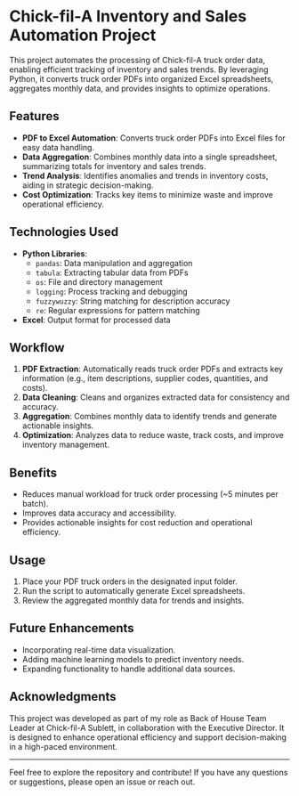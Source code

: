 # Chick-fil-A Inventory and Sales Automation Project

This project automates the processing of Chick-fil-A truck order data, enabling efficient tracking of inventory and sales trends. By leveraging Python, it converts truck order PDFs into organized Excel spreadsheets, aggregates monthly data, and provides insights to optimize operations.

## Features
- **PDF to Excel Automation**: Converts truck order PDFs into Excel files for easy data handling.
- **Data Aggregation**: Combines monthly data into a single spreadsheet, summarizing totals for inventory and sales trends.
- **Trend Analysis**: Identifies anomalies and trends in inventory costs, aiding in strategic decision-making.
- **Cost Optimization**: Tracks key items to minimize waste and improve operational efficiency.

## Technologies Used
- **Python Libraries**:
  - `pandas`: Data manipulation and aggregation
  - `tabula`: Extracting tabular data from PDFs
  - `os`: File and directory management
  - `logging`: Process tracking and debugging
  - `fuzzywuzzy`: String matching for description accuracy
  - `re`: Regular expressions for pattern matching
- **Excel**: Output format for processed data

## Workflow
1. **PDF Extraction**: Automatically reads truck order PDFs and extracts key information (e.g., item descriptions, supplier codes, quantities, and costs).
2. **Data Cleaning**: Cleans and organizes extracted data for consistency and accuracy.
3. **Aggregation**: Combines monthly data to identify trends and generate actionable insights.
4. **Optimization**: Analyzes data to reduce waste, track costs, and improve inventory management.

## Benefits
- Reduces manual workload for truck order processing (~5 minutes per batch).
- Improves data accuracy and accessibility.
- Provides actionable insights for cost reduction and operational efficiency.

## Usage
1. Place your PDF truck orders in the designated input folder.
2. Run the script to automatically generate Excel spreadsheets.
3. Review the aggregated monthly data for trends and insights.

## Future Enhancements
- Incorporating real-time data visualization.
- Adding machine learning models to predict inventory needs.
- Expanding functionality to handle additional data sources.

## Acknowledgments
This project was developed as part of my role as Back of House Team Leader at Chick-fil-A Sublett, in collaboration with the Executive Director. It is designed to enhance operational efficiency and support decision-making in a high-paced environment.

---

Feel free to explore the repository and contribute! If you have any questions or suggestions, please open an issue or reach out.
